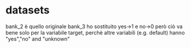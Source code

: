 # datasets
bank_2 è quello originale
bank_3 ho sostituito yes->1 e no->0 però ciò va bene solo per la variabile target, perchè altre variabili (e.g. default) hanno "yes","no" and "unknown"
